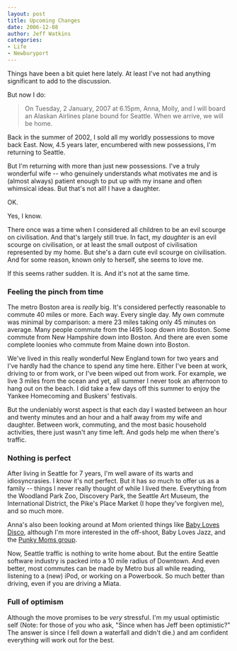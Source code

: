 ```yaml
---
layout: post
title: Upcoming Changes
date: 2006-12-08
author: Jeff Watkins
categories:
- Life
- Newburyport
---
```


Things have been a bit quiet here lately. At least I've not had anything significant to add to the discussion.

But now I do:

> On Tuesday, 2 January, 2007 at 6.15pm, Anna, Molly, and I will board an Alaskan Airlines plane bound for Seattle. When we arrive, we will be home.


<!--more-->

Back in the summer of 2002, I sold all my worldly possessions to move back East. Now, 4.5 years later, encumbered with new possessions, I'm returning to Seattle.

But I'm returning with more than just new possessions. I've a truly wonderful wife -- who genuinely understands what motivates me and is (almost always) patient enough to put up with my insane and often whimsical ideas. But that's not all! I have a daughter.

OK.

Yes, I know.

There once was a time when I considered all children to be an evil scourge on civilisation. And that's largely still true. In fact, my _daughter_ is an evil scourge on civilisation, or at least the small outpost of civilisation represented by my home. But she's a darn cute evil scourge on civilisation. And for some reason, known only to herself, she seems to love me.

If this seems rather sudden. It is. And it's not at the same time.

### Feeling the pinch from time ###

The metro Boston area is _really_ big. It's considered perfectly reasonable to commute 40 miles or more. Each way. Every single day. My own commute was minimal by comparison: a mere 23 miles taking only 45 minutes on average. Many people commute from the I495 loop down into Boston. Some commute from New Hampshire down into Boston. And there are even some complete loonies who commute from Maine down into Boston.

We've lived in this really wonderful New England town for two years and I've hardly had the chance to spend any time here. Either I've been at work, driving to or from work, or I've been wiped out from work. For example, we live 3 miles from the ocean and yet, all summer I never took an afternoon to hang out on the beach. I did take a few days off this summer to enjoy the Yankee Homecoming and Buskers' festivals.

But the undeniably worst aspect is that each day I wasted between an hour and twenty minutes and an hour and a half away from my wife and daughter. Between work, commuting, and the most basic household activities, there just wasn't any time left. And gods help me when there's traffic.

### Nothing is perfect ###

After living in Seattle for 7 years, I'm well aware of its warts and idiosyncrasies. I _know_ it's not perfect. But it has _so_ much to offer us as a family -- things I never really thought of while I lived there. Everything from the Woodland Park Zoo, Discovery Park, the Seattle Art Museum, the International District, the Pike's Place Market (I hope they've forgiven me), and so much more.

Anna's also been looking around at Mom oriented things like [Baby Loves Disco](http://www.babylovesdisco.com/), although I'm more interested in the off-shoot, Baby Loves Jazz, and the [Punky Moms group](http://punkymoms.com/).

Now, Seattle traffic is nothing to write home about. But the entire Seattle software industry is packed into a 10 mile radius of Downtown. And even better, most commutes can be made by Metro bus all while reading, listening to a (new) iPod, or working on a Powerbook. So much better than driving, even if you are driving a Miata.

### Full of optimism ###

Although the move promises to be _very_ stressful. I'm my usual optimistic self (Note: for those of you who ask, "Since when has Jeff been optimistic?" The answer is since I fell down a waterfall and didn't die.) and am confident everything will work out for the best.